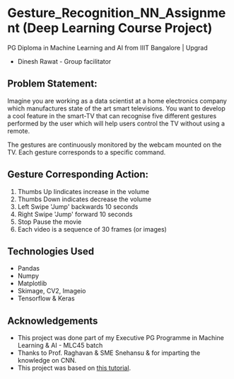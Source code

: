 # Gesture_Recognition_NN_Assignment (Deep Learning Course Project)
PG Diploma in Machine Learning and AI from IIIT Bangalore | Upgrad

*   Dinesh Rawat - Group facilitator

## Problem Statement:
Imagine you are working as a data scientist at a home electronics company which manufactures state of the art smart televisions. You want to develop a cool feature in the smart-TV that can recognise five different gestures performed by the user which will help users control the TV without using a remote.

The gestures are continuously monitored by the webcam mounted on the TV. Each gesture corresponds to a specific command.

## Gesture	Corresponding Action:

1. Thumbs Up Iindicates increase in the volume
2. Thumbs Down	indicates decrease the volume
3. Left Swipe	'Jump' backwards 10 seconds
4. Right Swipe	'Jump' forward 10 seconds
5. Stop	Pause the movie
6. Each video is a sequence of 30 frames (or images)


## Technologies Used
- Pandas
- Numpy
- Matplotlib 
- Skimage, CV2, Imageio
- Tensorflow & Keras

## Acknowledgements
- This project was done part of my Executive PG Programme in Machine Learning & AI - MLC45 batch
- Thanks to Prof. Raghavan & SME Snehansu &  for imparting the knowledge on CNN.
- This project was based on [this tutorial](https://www.upgrad.com).
